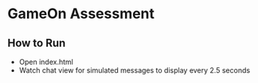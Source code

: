 # GameOn Assessment

## How to Run

- Open index.html
- Watch chat view for simulated messages to display every 2.5 seconds